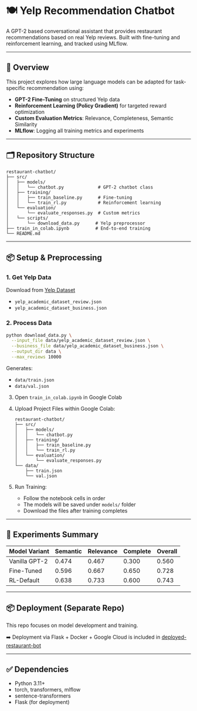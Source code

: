 # 🍽️ Yelp Recommendation Chatbot

A GPT-2 based conversational assistant that provides restaurant recommendations based on real Yelp reviews. Built with fine-tuning and reinforcement learning, and tracked using MLflow.

---

## 🧠 Overview

This project explores how large language models can be adapted for task-specific recommendation using:

- **GPT-2 Fine-Tuning** on structured Yelp data
- **Reinforcement Learning (Policy Gradient)** for targeted reward optimization
- **Custom Evaluation Metrics**: Relevance, Completeness, Semantic Similarity
- **MLflow**: Logging all training metrics and experiments

---

## 🗂️ Repository Structure

```
restaurant-chatbot/
├── src/
│   ├── models/
│   │   └── chatbot.py             # GPT-2 chatbot class
│   ├── training/
│   │   ├── train_baseline.py      # Fine-tuning
│   │   └── train_rl.py            # Reinforcement learning
│   └── evaluation/
│       └── evaluate_responses.py  # Custom metrics
│   └── scripts/
│       └── download_data.py      # Yelp preprocessor
├── train_in_colab.ipynb          # End-to-end training
└── README.md
```

---

## 📦 Setup & Preprocessing

### 1. Get Yelp Data

Download from [Yelp Dataset](https://www.yelp.com/dataset)

- `yelp_academic_dataset_review.json`
- `yelp_academic_dataset_business.json`

### 2. Process Data

```bash
python download_data.py \
  --input_file data/yelp_academic_dataset_review.json \
  --business_file data/yelp_academic_dataset_business.json \
  --output_dir data \
  --max_reviews 10000
```

Generates:

- `data/train.json`
- `data/val.json`

3. Open `train_in_colab.ipynb` in Google Colab

4. Upload Project Files within Google Colab:
   ```
   restaurant-chatbot/
   ├── src/
   │   ├── models/
   │   │   └── chatbot.py
   │   ├── training/
   │   │   ├── train_baseline.py
   │   │   └── train_rl.py
   │   └── evaluation/
   │       └── evaluate_responses.py
   └── data/
       ├── train.json
       └── val.json
   ```

5. Run Training:
   - Follow the notebook cells in order
   - The models will be saved under `models/` folder
   - Download the files after training completes

---

## 🧪 Experiments Summary

| Model Variant | Semantic | Relevance | Complete | Overall |
|---------------|----------|-----------|----------|---------|
| Vanilla GPT-2 | 0.474    | 0.467     | 0.300    | 0.560   |
| Fine-Tuned    | 0.596    | 0.667     | 0.650    | 0.728   |
| RL-Default    | 0.638    | 0.733     | 0.600    | 0.743   |

---

## 📦 Deployment (Separate Repo)

This repo focuses on model development and training.

➡️ Deployment via Flask + Docker + Google Cloud is included in [deployed-restaurant-bot](https://github.com/Illiaminerva/deployed-restaurant-bot)

---

## ✅ Dependencies

- Python 3.11+
- torch, transformers, mlflow
- sentence-transformers
- Flask (for deployment)

